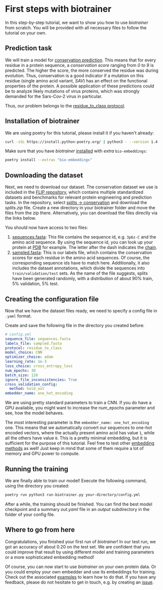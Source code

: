 # First steps with biotrainer

In this step-by-step tutorial, we want to show you how to use *biotrainer* from scratch. You will be provided with all
necessary files to follow the tutorial on your own. 

## Prediction task

We will train a model for [conservation prediction](https://link.springer.com/article/10.1007/s00439-021-02411-y).
This means that for every residue in a protein sequence, a *conservation score* ranging from *0 to 9* is predicted.
The higher the score, the more conserved the residue was during evolution. Thus, conservation is a good indicator
if a mutation on this residue (single amino acid variant, *SAV*) has an effect on the functional properties of the 
protein. A possible application of these predictions could be to analyze likely mutations of virus proteins, which
was strongly demanded for the Sars-Cov-2 virus in particular.

Thus, our problem belongs to the [residue_to_class protocol](data_standardization.md#residue_to_class).

## Installation of biotrainer

We are using poetry for this tutorial, please install it if you haven't already:
```bash
curl -sSL https://install.python-poetry.org/ | python3 - --version 1.4.2
```

Make sure that you have *biotrainer* [installed](../README.md#installation) with *extra* `bio-embeddings`:
```bash
poetry install --extras "bio-embeddings"
```

## Downloading the dataset

Next, we need to download our dataset. The conservation dataset we use is included in the 
[FLIP repository](https://github.com/J-SNACKKB/FLIP), which contains multiple standardized datasets and benchmarks 
for relevant protein engineering and prediction tasks. In the repository, select 
[splits -> conservation](https://github.com/J-SNACKKB/FLIP/tree/main/splits/conservation) 
and download the *splits.zip* file. 
Create a new directory in your biotrainer folder and move the files from the zip there.
Alternatively, you can download the files directly via the links below.

You should now have access to two files: 
1. [sequences.fasta](http://data.bioembeddings.com/public/FLIP/fasta/conservation/sequences.fasta): 
This file contains the sequence id, e.g. `3p6z-C` and the amino acid sequence.
By using the sequence id, you can look up your protein at [PDB](https://www.rcsb.org/structure/3P6Z) for example.
The letter after the dash indicates the 
[chain](https://biology.stackexchange.com/questions/37495/what-is-chain-identifier-in-pdb).
2. [sampled.fasta](http://data.bioembeddings.com/public/FLIP/fasta/conservation/sampled.fasta): 
This is our labels file, which contains the conservation scores for each residue in the amino
acid sequences. Of course, the corresponding sequence ids have to match here. Additionally, it also includes
the dataset annotations, which divide the sequences into `train/validation/test` sets. As the name of the file suggests,
splits have been generated randomly, with a distribution of about 90% train, 5% validation, 5% test.

## Creating the configuration file

Now that we have the dataset files ready, we need to specify a config file in `.yaml` format.

Create and save the following file in the directory you created before:
```yaml
# config.yml
sequence_file: sequences.fasta
labels_file: sampled.fasta
protocol: residue_to_class
model_choice: CNN
optimizer_choice: adam
learning_rate: 1e-3
loss_choice: cross_entropy_loss
num_epochs: 30
batch_size: 128
ignore_file_inconsistencies: True
cross_validation_config:
  method: hold_out
embedder_name: one_hot_encoding
```

We are using pretty standard parameters to train a CNN. 
If you do have a GPU available, you might want to increase the num_epochs parameter and see, how the model behaves.

The most interesting parameter is the `embedder_name: one_hot_encoding` one. This means that we automatically convert
our sequences to one-hot encoded vectors, where the actually present amino acid has value `1`, while all the others
have value `0`. This is a pretty minimal embedding, but it is sufficient for the purpose of this tutorial. Feel free
to test other [embedding methods](config_file_options.md#embeddings) as well! Just keep in mind that some of them
require a lot of memory and GPU power to compute.

## Running the training

We are finally able to train our model! Execute the following command, using the directory you created:
```bash
poetry run python3 run-biotrainer.py your-directory/config.yml
```

After a while, the training should be finished. You can find the best model checkpoint and a summary *out.yaml*
file in an *output* subdirectory in the folder of your config file.

## Where to go from here

Congratulations, you finished your first run of *biotrainer*!
In our test run, we got an accuracy of about 0.20 on the test set. We are confident that you could improve that
result by using different model and training parameters or a more sophisticated embedding method!

Of course, you can now start to use *biotrainer* on your own protein data. Or you could employ your own embedder
and use its embeddings for training. Check out the associated 
[examples](../examples/custom_embeddings) to learn how to do that.
If you have any feedback, please do not hesitate to get in touch, 
e.g. by creating an [issue](https://github.com/sacdallago/biotrainer/issues).

